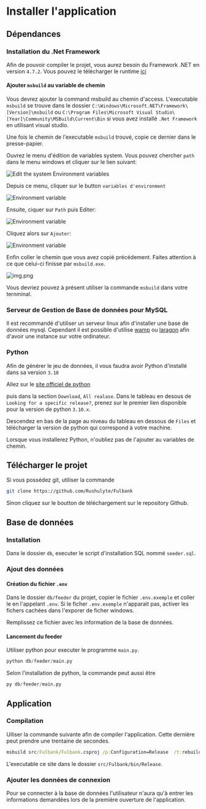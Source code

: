 # Installer l'application 


## Dépendances

### Installation du .Net Framework

Afin de pouvoir compiler le projet, vous aurez besoin du Framework .NET en version `4.7.2`.
Vous pouvez le télécharger le runtime [ici](https://dotnet.microsoft.com/en-us/download/dotnet-framework)

#### Ajouter `msbuild` au variable de chemin

Vous devrez ajouter la command msbuild au chemin d'access.
L'executable `msbuild` se trouve dans le dossier `C:\Windows\Microsoft.NET\Framework\[Version]\msbuild` 
ou `C:\Program Files\Microsoft Visual Studio\[Year]\Community\MSBuild\Current\Bin` si vous avez installé `.Net Framework` en utilisant visual studio.

Une fois le chemin de l'executable `msbuild` trouvé, copie ce dernier dans le presse-papier.

Ouvrez le menu d'édition de variables system. Vous pouvez chercher `path` dans le menu windows et cliquer sur le lien suivant:

![Edit the system Environment variables](img/env_variables_link.png)

Depuis ce menu, cliquer sur le button `variables d'environment`

![Environment variable](img/access_environment_variable.png)

Ensuite, ciquer sur `Path` puis Editer:

![Environment variable](img/access_path_variable.png)

Cliquez alors sur `Ajouter`:

![Environment variable](img/add_path_btn.png)

Enfin coller le chemin que vous avez copié précédement.
Faites attention à ce que celui-ci finisse par `msbuild.exe`.

![img.png](img/add_path_variable.png)

Vous devriez pouvez à présent utiliser la commande `msbuild` dans votre ternminal.

### Serveur de Gestion de Base de données pour MySQL

Il est recommandé d'utiliser un serveur linux afin d'installer une base de données mysql.
Cependant il est possible d'utilise [wamp](https://www.wampserver.com/en/download-wampserver-64bits/)
ou [laragon](https://laragon.org/) afin d'avoir une instance sur votre ordinateur.


### Python

Afin de générer le jeu de données, il vous faudra avoir Python d'installé dans sa version `3.10`

Allez sur le [site officiel de python](https://python.org)

puis dans la section `Download`, `All realase`.
Dans le tableau en desous de `Looking for a specific release?`,
prenez sur le premier lien disponible pour la version de python `3.10.x`.

Descendez en bas de la page au niveau du tableau en dessous de `Files`
et télécharger la version de python qui correspond à votre machine.

Lorsque vous installerez Python, n'oubliez pas de l'ajouter au variables de chemin.

## Télécharger le projet

Si vous possédez git, utiliser la commande 

```bash
git clone https://github.com/Rushulyte/Fulbank
```

Sinon cliquez sur le boutton de téléchargement sur le repository Github.


## Base de données

### Installation

Dans le dossier `db`, executer le script d'installation SQL nommé `seeder.sql`.

### Ajout des données

#### Création du fichier `.env`

Dans le dossier `db/feeder` du projet, copier le fichier `.env.exemple` et coller le en l'appelant `.env`.
Si le ficher `.env.exemple` n'apparait pas, activer les fichers cachées dans l'exporer de ficher windows.

Remplissez ce fichier avec les information de la base de données.

#### Lancement du feeder

Utiliser python pour executer le programme `main.py`.

```py
python db/feeder/main.py
```

Selon l'installation de python, la commande peut aussi être 

```py
py db/feeder/main.py
```


## Application

### Compilation

Uiliser la commande suivante afin de compiler l'application. Cette dernière peut prendre une trentaine de secondes.

```cmd
msbuild src/Fulbank/Fulbank.csproj /p:Configuration=Release  /t:rebuild /clp:ShowCommandLine
 ```

L'executable ce site dans le dossier `src/Fulbank/bin/Release`.

### Ajouter les données de connexion

Pour se connecter à la base de données l'utilisateur n'aura qu'à entrer les informations demandées lors de la première ouverture de l'application.
